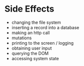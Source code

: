 # Side Effects

- changing the file system
- inserting a record into a database
- making an http call
- mutations
- printing to the screen / logging
- obtaining user input
- querying the DOM
- accessing system state
